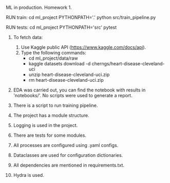ML in production. Homework 1.


RUN train:
   cd ml_project
   PYTHONPATH='.' python src/train_pipeline.py 

RUN tests:
   cd ml_project
   PYTHONPATH='src' pytest

1. To fetch data:
   1. Use Kaggle public API (https://www.kaggle.com/docs/api). 
   2. Type the following commands:
      - cd ml_project/data/raw
      - kaggle datasets download -d cherngs/heart-disease-cleveland-uci
      - unzip heart-disease-cleveland-uci.zip 
      - rm heart-disease-cleveland-uci.zip 
2. EDA was carried out, you can find the notebook with results in 'notebooks/'. 
   No scripts were used to generate a report.

3. There is a script to run training pipeline.
4. The project has a module structure.
5. Logging is used in the project.
6. There are tests for some modules.
7. All processes are configured using .yaml configs.
8. Dataclasses are used for configuration dictionaries.
9. All dependencies are mentioned in requirements.txt.
10. Hydra is used.
